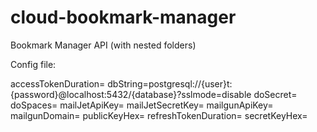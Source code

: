 # cloud-bookmark-manager
Bookmark Manager API (with nested folders)

Config file:

accessTokenDuration=
dbString=postgresql://{user}t:{password}@localhost:5432/{database}?sslmode=disable
doSecret=
doSpaces=
mailJetApiKey=
mailJetSecretKey=
mailgunApiKey=
mailgunDomain=
publicKeyHex=
refreshTokenDuration=
secretKeyHex=
